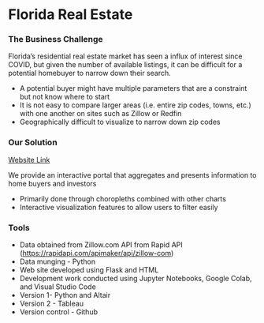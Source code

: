 # Florida Real Estate

### The Business Challenge
Florida’s residential real estate market has seen a influx of interest since COVID, but given the number of available listings, it can be difficult for a potential homebuyer to narrow down their search.
- A potential buyer might have multiple parameters that are a constraint but not know where to start
- It is not easy to compare larger areas (i.e. entire zip codes, towns, etc.) with one another on sites such as Zillow or Redfin
- Geographically difficult to visualize to narrow down zip codes

### Our Solution
[Website Link](https://apps-summer22.ischool.berkeley.edu/~mlauritzen/w209/home)

We provide an interactive portal that aggregates and presents information to home buyers and investors
- Primarily done through choropleths combined with other charts
- Interactive visualization features to allow users to filter easily

### Tools
- Data obtained from Zillow.com API from Rapid API (https://rapidapi.com/apimaker/api/zillow-com)
- Data munging - Python 
- Web site developed using Flask and HTML
- Development work conducted using Jupyter Notebooks,  Google Colab, and Visual Studio Code
- Version 1- Python and Altair
- Version 2 - Tableau
- Version control - Github
